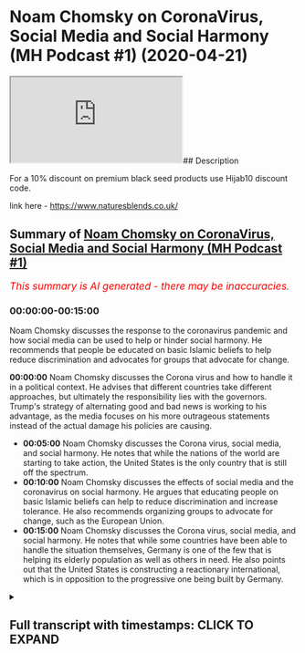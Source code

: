 # Noam Chomsky on CoronaVirus, Social Media and Social Harmony (MH Podcast #1) (2020-04-21)

<iframe loading='lazy' allow='autoplay' src='https://www.youtube.com/embed/MHhgCFJWgM0'></iframe>## Description

For a 10% discount on premium black seed products use Hijab10 discount code. 

link here - https://www.naturesblends.co.uk/

## Summary of [Noam Chomsky on CoronaVirus, Social Media and Social Harmony (MH Podcast #1)](https://www.youtube.com/watch?v=MHhgCFJWgM0)


*<span style="color:red; font-size:125%">This summary is AI generated - there may be inaccuracies</span>. [](/)*

### <a onclick="modifyYTiframeseektime('0')">00:00:00-00:15:00</a>

Noam Chomsky discusses the response to the coronavirus pandemic and how social media can be used to help or hinder social harmony. He recommends that people be educated on basic Islamic beliefs to help reduce discrimination and advocates for groups that advocate for change.

**<a onclick="modifyYTiframeseektime('0')">00:00:00</a>** Noam Chomsky discusses the Corona virus and how to handle it in a political context. He advises that different countries take different approaches, but ultimately the responsibility lies with the governors. Trump's strategy of alternating good and bad news is working to his advantage, as the media focuses on his more outrageous statements instead of the actual damage his policies are causing.
* **<a onclick="modifyYTiframeseektime('300')">00:05:00</a>** Noam Chomsky discusses the Corona virus, social media, and social harmony. He notes that while the nations of the world are starting to take action, the United States is the only country that is still off the spectrum.
* **<a onclick="modifyYTiframeseektime('600')">00:10:00</a>** Noam Chomsky discusses the effects of social media and the coronavirus on social harmony. He argues that educating people on basic Islamic beliefs can help to reduce discrimination and increase tolerance. He also recommends organizing groups to advocate for change, such as the European Union.
* **<a onclick="modifyYTiframeseektime('900')">00:15:00</a>** Noam Chomsky discusses the Corona virus, social media, and social harmony. He notes that while some countries have been able to handle the situation themselves, Germany is one of the few that is helping its elderly population as well as others in need. He also points out that the United States is constructing a reactionary international, which is in opposition to the progressive one being built by Germany.

<details><summary><h2>Full transcript with timestamps: CLICK TO EXPAND</h2></summary>

<a onclick="modifyYTiframeseektime('0')">0:00:00</a> Mollie Kuramoto laborer kettle guys make  
<a onclick="modifyYTiframeseektime('2')">0:00:02</a> sure that you try these supplements out  
<a onclick="modifyYTiframeseektime('5')">0:00:05</a> there very very good very healthy  
<a onclick="modifyYTiframeseektime('7')">0:00:07</a> natural and you can check the link in  
<a onclick="modifyYTiframeseektime('11')">0:00:11</a> the description box that is nature's  
<a onclick="modifyYTiframeseektime('13')">0:00:13</a> blend black seed oil and they have other  
<a onclick="modifyYTiframeseektime('15')">0:00:15</a> things as well oh yeah no a little boy  
<a onclick="modifyYTiframeseektime('20')">0:00:20</a> boy boy hope you enjoyed the video so so  
<a onclick="modifyYTiframeseektime('26')">0:00:26</a> have it on the show today with us  
<a onclick="modifyYTiframeseektime('27')">0:00:27</a> professor Chomsky who simply does not  
<a onclick="modifyYTiframeseektime('29')">0:00:29</a> need any introduction I wanted to ask  
<a onclick="modifyYTiframeseektime('32')">0:00:32</a> him for us a Chomsky the first question  
<a onclick="modifyYTiframeseektime('34')">0:00:34</a> is I mean the report criticized in the  
<a onclick="modifyYTiframeseektime('36')">0:00:36</a> UK in the US on how they deal with the  
<a onclick="modifyYTiframeseektime('37')">0:00:37</a> corona virus and I want to ask you the  
<a onclick="modifyYTiframeseektime('39')">0:00:39</a> first question being what advice would  
<a onclick="modifyYTiframeseektime('41')">0:00:41</a> you give to UK and US politicians on how  
<a onclick="modifyYTiframeseektime('45')">0:00:45</a> to deal with the corona virus with  
<a onclick="modifyYTiframeseektime('47')">0:00:47</a> corona virus well first of all I would  
<a onclick="modifyYTiframeseektime('52')">0:00:52</a> they're different britain at first the  
<a onclick="modifyYTiframeseektime('56')">0:00:56</a> cook the worst possible stance caused  
<a onclick="modifyYTiframeseektime('60')">0:01:00</a> the disaster but then they reversed  
<a onclick="modifyYTiframeseektime('62')">0:01:02</a> course and they're now moving towards  
<a onclick="modifyYTiframeseektime('65')">0:01:05</a> what same countries have done and  
<a onclick="modifyYTiframeseektime('69')">0:01:09</a> contained it the u.s. is a complete  
<a onclick="modifyYTiframeseektime('72')">0:01:12</a> disaster the worst in the world they  
<a onclick="modifyYTiframeseektime('75')">0:01:15</a> waited for until mid-march that to begin  
<a onclick="modifyYTiframeseektime('80')">0:01:20</a> to take the steps that everyone who was  
<a onclick="modifyYTiframeseektime('84')">0:01:24</a> necessary the US intelligence was  
<a onclick="modifyYTiframeseektime('87')">0:01:27</a> telling them hi  
<a onclick="modifyYTiframeseektime('89')">0:01:29</a> US health officials were telling them it  
<a onclick="modifyYTiframeseektime('93')">0:01:33</a> was obvious even the newspaper readers  
<a onclick="modifyYTiframeseektime('96')">0:01:36</a> but Trump was too busy looking at his TV  
<a onclick="modifyYTiframeseektime('100')">0:01:40</a> ratings and playing golf he just decided  
<a onclick="modifyYTiframeseektime('103')">0:01:43</a> to kill tens of thousands of people now  
<a onclick="modifyYTiframeseektime('106')">0:01:46</a> in a desperate effort to cover up the  
<a onclick="modifyYTiframeseektime('110')">0:01:50</a> crimes they trying to blame somebody  
<a onclick="modifyYTiframeseektime('112')">0:01:52</a> else so blame the Chinese playing the  
<a onclick="modifyYTiframeseektime('115')">0:01:55</a> World Health Organization blame the  
<a onclick="modifyYTiframeseektime('118')">0:01:58</a> governors what he's doing right now is  
<a onclick="modifyYTiframeseektime('122')">0:02:02</a> making the crisis as bad as possible in  
<a onclick="modifyYTiframeseektime('126')">0:02:06</a> order to improve his election  
<a onclick="modifyYTiframeseektime('128')">0:02:08</a> possibilities as you've seen he said  
<a onclick="modifyYTiframeseektime('131')">0:02:11</a> will the federal government can  
<a onclick="modifyYTiframeseektime('133')">0:02:13</a> do anything but first the line was from  
<a onclick="modifyYTiframeseektime('136')">0:02:16</a> the room of the world  
<a onclick="modifyYTiframeseektime('137')">0:02:17</a> I do everything just listen for me now  
<a onclick="modifyYTiframeseektime('140')">0:02:20</a> the line is we can't do anything it's up  
<a onclick="modifyYTiframeseektime('143')">0:02:23</a> to the governor's we don't get any help  
<a onclick="modifyYTiframeseektime('145')">0:02:25</a> of course but it's your problem to deal  
<a onclick="modifyYTiframeseektime('148')">0:02:28</a> with it and the things go wrong it's  
<a onclick="modifyYTiframeseektime('151')">0:02:31</a> your fault not my fault if anything  
<a onclick="modifyYTiframeseektime('154')">0:02:34</a> happens to come out right I'll take  
<a onclick="modifyYTiframeseektime('156')">0:02:36</a> credit for it he's basically informing  
<a onclick="modifyYTiframeseektime('161')">0:02:41</a> the governor's you're the ones  
<a onclick="modifyYTiframeseektime('164')">0:02:44</a> responsible not me okay that's Garrett  
<a onclick="modifyYTiframeseektime('168')">0:02:48</a> what I'm not going to help federal  
<a onclick="modifyYTiframeseektime('170')">0:02:50</a> government has all the wealth and  
<a onclick="modifyYTiframeseektime('171')">0:02:51</a> resources but we're not going to do  
<a onclick="modifyYTiframeseektime('173')">0:02:53</a> anything  
<a onclick="modifyYTiframeseektime('173')">0:02:53</a> we're too busy with other things like  
<a onclick="modifyYTiframeseektime('176')">0:02:56</a> killing people and of course it's going  
<a onclick="modifyYTiframeseektime('182')">0:03:02</a> to make it worse then he comes up with  
<a onclick="modifyYTiframeseektime('185')">0:03:05</a> these crazy pronouncements May first  
<a onclick="modifyYTiframeseektime('188')">0:03:08</a> everything then says the office of the  
<a onclick="modifyYTiframeseektime('191')">0:03:11</a> next day in fact I don't know if this is  
<a onclick="modifyYTiframeseektime('194')">0:03:14</a> conscious or not maybe it's just  
<a onclick="modifyYTiframeseektime('196')">0:03:16</a> intuitive with him but he's following a  
<a onclick="modifyYTiframeseektime('198')">0:03:18</a> very clever strategy though the liberal  
<a onclick="modifyYTiframeseektime('202')">0:03:22</a> press criticizes him for saying one  
<a onclick="modifyYTiframeseektime('206')">0:03:26</a> thing today in the office of tomorrow  
<a onclick="modifyYTiframeseektime('208')">0:03:28</a> and so on but that's a very smart  
<a onclick="modifyYTiframeseektime('211')">0:03:31</a> strategy it means that whatever happens  
<a onclick="modifyYTiframeseektime('215')">0:03:35</a> he'll be validated then you should  
<a onclick="modifyYTiframeseektime('217')">0:03:37</a> errors randomly if one of them will hit  
<a onclick="modifyYTiframeseektime('221')">0:03:41</a> the target and then you can say see I  
<a onclick="modifyYTiframeseektime('223')">0:03:43</a> knew it all along and it'll be amplified  
<a onclick="modifyYTiframeseektime('226')">0:03:46</a> by his echo chamber in Fox News so  
<a onclick="modifyYTiframeseektime('230')">0:03:50</a> something that was the most brilliant  
<a onclick="modifyYTiframeseektime('231')">0:03:51</a> thing everyone in this period it's a  
<a onclick="modifyYTiframeseektime('235')">0:03:55</a> very clever strategy and it's same with  
<a onclick="modifyYTiframeseektime('239')">0:03:59</a> leaving the role to the governors so if  
<a onclick="modifyYTiframeseektime('242')">0:04:02</a> anything goes wrong it's not my fault  
<a onclick="modifyYTiframeseektime('243')">0:04:03</a> oh we're we happen to have a sociopathic  
<a onclick="modifyYTiframeseektime('247')">0:04:07</a> make illuminating act in the White House  
<a onclick="modifyYTiframeseektime('250')">0:04:10</a> and it's causing enormous damages not  
<a onclick="modifyYTiframeseektime('253')">0:04:13</a> only to the United States but to the  
<a onclick="modifyYTiframeseektime('256')">0:04:16</a> world right now in fact if you notice  
<a onclick="modifyYTiframeseektime('259')">0:04:19</a> he's encouraging the armed militias  
<a onclick="modifyYTiframeseektime('263')">0:04:23</a> which are you know the  
<a onclick="modifyYTiframeseektime('266')">0:04:26</a> carrying out demonstrations in  
<a onclick="modifyYTiframeseektime('268')">0:04:28</a> statehouses other to say we want our  
<a onclick="modifyYTiframeseektime('270')">0:04:30</a> freedom back in other words we want to  
<a onclick="modifyYTiframeseektime('273')">0:04:33</a> be able to infect everybody no one else  
<a onclick="modifyYTiframeseektime('277')">0:04:37</a> in the world is doing this except both  
<a onclick="modifyYTiframeseektime('279')">0:04:39</a> snoring Raziel crazy the comedian's  
<a onclick="modifyYTiframeseektime('283')">0:04:43</a> so do you think that moving in the  
<a onclick="modifyYTiframeseektime('286')">0:04:46</a> direction of countries like South Korea  
<a onclick="modifyYTiframeseektime('288')">0:04:48</a> and Japan sorry dr. pan but South Korea  
<a onclick="modifyYTiframeseektime('291')">0:04:51</a> Hong Kong and other countries like that  
<a onclick="modifyYTiframeseektime('293')">0:04:53</a> would be the correct kind of course of  
<a onclick="modifyYTiframeseektime('294')">0:04:54</a> action for countries like UK in the u.s.  
<a onclick="modifyYTiframeseektime('298')">0:04:58</a> there's no question of Taiwan Singapore  
<a onclick="modifyYTiframeseektime('305')">0:05:05</a> South Korea New Zealand have it pretty  
<a onclick="modifyYTiframeseektime('310')">0:05:10</a> much under control like China to live in  
<a onclick="modifyYTiframeseektime('314')">0:05:14</a> following the sensible measures proposed  
<a onclick="modifyYTiframeseektime('318')">0:05:18</a> by just about specialization furthermore  
<a onclick="modifyYTiframeseektime('324')">0:05:24</a> they started right away the China had  
<a onclick="modifyYTiframeseektime('326')">0:05:26</a> despite all the screaming about China  
<a onclick="modifyYTiframeseektime('329')">0:05:29</a> they had given out all the relevant  
<a onclick="modifyYTiframeseektime('332')">0:05:32</a> information by January 9th as soon as  
<a onclick="modifyYTiframeseektime('336')">0:05:36</a> they discovered the Chinese scientists  
<a onclick="modifyYTiframeseektime('339')">0:05:39</a> had identified by then that it was a  
<a onclick="modifyYTiframeseektime('342')">0:05:42</a> corona virus that sequence the genome  
<a onclick="modifyYTiframeseektime('345')">0:05:45</a> given the information that in the entire  
<a onclick="modifyYTiframeseektime('347')">0:05:47</a> world that point was a lot of details  
<a onclick="modifyYTiframeseektime('351')">0:05:51</a> were unknown but it was basically  
<a onclick="modifyYTiframeseektime('353')">0:05:53</a> understood and the countries that have  
<a onclick="modifyYTiframeseektime('356')">0:05:56</a> governments that are concerned for their  
<a onclick="modifyYTiframeseektime('359')">0:05:59</a> own populations badly right away Europe  
<a onclick="modifyYTiframeseektime('363')">0:06:03</a> sort of waited awhile and can't believe  
<a onclick="modifyYTiframeseektime('365')">0:06:05</a> these were finally started acting as I  
<a onclick="modifyYTiframeseektime('370')">0:06:10</a> said the UK started off with Boris  
<a onclick="modifyYTiframeseektime('374')">0:06:14</a> Johnson's craziness but then went back  
<a onclick="modifyYTiframeseektime('376')">0:06:16</a> to something like what other countries  
<a onclick="modifyYTiframeseektime('379')">0:06:19</a> are doing the United States alone it's  
<a onclick="modifyYTiframeseektime('382')">0:06:22</a> the only country that's so far off the  
<a onclick="modifyYTiframeseektime('387')">0:06:27</a> spectrum that the United States is the  
<a onclick="modifyYTiframeseektime('389')">0:06:29</a> one country that cannot even provide  
<a onclick="modifyYTiframeseektime('393')">0:06:33</a> data about how many cases there are and  
<a onclick="modifyYTiframeseektime('397')">0:06:37</a> how many deaths  
<a onclick="modifyYTiframeseektime('399')">0:06:39</a> the country roosters day and on a  
<a onclick="modifyYTiframeseektime('403')">0:06:43</a> personal level how are you coping with  
<a onclick="modifyYTiframeseektime('405')">0:06:45</a> them with the look down you personally  
<a onclick="modifyYTiframeseektime('410')">0:06:50</a> look privileged live in a place where we  
<a onclick="modifyYTiframeseektime('415')">0:06:55</a> can stay along nobody nearby other  
<a onclick="modifyYTiframeseektime('421')">0:07:01</a> people don't know we live in you know if  
<a onclick="modifyYTiframeseektime('426')">0:07:06</a> we were still living in an apartment in  
<a onclick="modifyYTiframeseektime('428')">0:07:08</a> chambers would be much worried even  
<a onclick="modifyYTiframeseektime('431')">0:07:11</a> though that would still be privileged  
<a onclick="modifyYTiframeseektime('433')">0:07:13</a> plenty of people don't even have that  
<a onclick="modifyYTiframeseektime('435')">0:07:15</a> and of course the worst of all or the  
<a onclick="modifyYTiframeseektime('439')">0:07:19</a> really poor and underprivileged people  
<a onclick="modifyYTiframeseektime('443')">0:07:23</a> and homeless people people in the slums  
<a onclick="modifyYTiframeseektime('446')">0:07:26</a> even prisons for them it's a total  
<a onclick="modifyYTiframeseektime('451')">0:07:31</a> disaster and the United States is  
<a onclick="modifyYTiframeseektime('454')">0:07:34</a> uniquely savage in this respect so if  
<a onclick="modifyYTiframeseektime('458')">0:07:38</a> you're unemployed and if I should lose  
<a onclick="modifyYTiframeseektime('460')">0:07:40</a> your job you know you've been well that  
<a onclick="modifyYTiframeseektime('465')">0:07:45</a> means you lose your health insurance we  
<a onclick="modifyYTiframeseektime('468')">0:07:48</a> don't have a guaranteed health worker so  
<a onclick="modifyYTiframeseektime('472')">0:07:52</a> that means she get symptoms of the virus  
<a onclick="modifyYTiframeseektime('475')">0:07:55</a> or take the done this is we proceed  
<a onclick="modifyYTiframeseektime('480')">0:08:00</a> struck with food comes from being the  
<a onclick="modifyYTiframeseektime('484')">0:08:04</a> business from society bound by the  
<a onclick="modifyYTiframeseektime('488')">0:08:08</a> strict delivery rules so totally  
<a onclick="modifyYTiframeseektime('491')">0:08:11</a> dysfunctional yeah well I mean I want to  
<a onclick="modifyYTiframeseektime('497')">0:08:17</a> ask you another question you'll note for  
<a onclick="modifyYTiframeseektime('498')">0:08:18</a> your support kind of for minorities to  
<a onclick="modifyYTiframeseektime('501')">0:08:21</a> bolster the voice of the otherwise like  
<a onclick="modifyYTiframeseektime('503')">0:08:23</a> voiceless people so I wanted to ask a  
<a onclick="modifyYTiframeseektime('505')">0:08:25</a> question cuz obviously you've written  
<a onclick="modifyYTiframeseektime('506')">0:08:26</a> manufacturing consent which is very well  
<a onclick="modifyYTiframeseektime('509')">0:08:29</a> known I'm first of all I'm as a member  
<a onclick="modifyYTiframeseektime('512')">0:08:32</a> of the Muslim community very indebted to  
<a onclick="modifyYTiframeseektime('514')">0:08:34</a> you and very much appreciative of what  
<a onclick="modifyYTiframeseektime('515')">0:08:35</a> you've done for my convenience I'm sure  
<a onclick="modifyYTiframeseektime('518')">0:08:38</a> many Muslims feel the same way but I  
<a onclick="modifyYTiframeseektime('520')">0:08:40</a> want us to ask him to be your advice on  
<a onclick="modifyYTiframeseektime('521')">0:08:41</a> something  
<a onclick="modifyYTiframeseektime('522')">0:08:42</a> taking the example of was this YouTube  
<a onclick="modifyYTiframeseektime('525')">0:08:45</a> channel that I'm gonna be putting this  
<a onclick="modifyYTiframeseektime('526')">0:08:46</a> on as well as many other kind of Muslim  
<a onclick="modifyYTiframeseektime('528')">0:08:48</a> YouTube channels that try and educate  
<a onclick="modifyYTiframeseektime('529')">0:08:49</a> people by Islam  
<a onclick="modifyYTiframeseektime('531')">0:08:51</a> to what extent do you think the  
<a onclick="modifyYTiframeseektime('533')">0:08:53</a> utilization of social media is important  
<a onclick="modifyYTiframeseektime('536')">0:08:56</a> for bolstering the voice of an otherwise  
<a onclick="modifyYTiframeseektime('538')">0:08:58</a> voiceless people minorities in the West  
<a onclick="modifyYTiframeseektime('540')">0:09:00</a> for example well social media offer the  
<a onclick="modifyYTiframeseektime('545')">0:09:05</a> opportunity but somebody has to grasp  
<a onclick="modifyYTiframeseektime('548')">0:09:08</a> the opportunity and there have been you  
<a onclick="modifyYTiframeseektime('553')">0:09:13</a> know that others are gonna be grasping  
<a onclick="modifyYTiframeseektime('555')">0:09:15</a> it the ones who want to so hate and  
<a onclick="modifyYTiframeseektime('558')">0:09:18</a> anger and racism and conformity they're  
<a onclick="modifyYTiframeseektime('563')">0:09:23</a> gonna be using question is whether  
<a onclick="modifyYTiframeseektime('565')">0:09:25</a> others with this goes way back  
<a onclick="modifyYTiframeseektime('568')">0:09:28</a> incidentally look back at the year when  
<a onclick="modifyYTiframeseektime('573')">0:09:33</a> cable television was introduced there  
<a onclick="modifyYTiframeseektime('576')">0:09:36</a> was a legislation in Congress the this  
<a onclick="modifyYTiframeseektime('582')">0:09:42</a> spectrum electronic spectrum of course  
<a onclick="modifyYTiframeseektime('584')">0:09:44</a> is publicly owned and it was given as a  
<a onclick="modifyYTiframeseektime('588')">0:09:48</a> gift to a couple of major private  
<a onclick="modifyYTiframeseektime('591')">0:09:51</a> enterprises we decide to give you that  
<a onclick="modifyYTiframeseektime('594')">0:09:54</a> gift you can have cable television but  
<a onclick="modifyYTiframeseektime('596')">0:09:56</a> there was a provision in the original  
<a onclick="modifyYTiframeseektime('600')">0:10:00</a> Act that required the big cable  
<a onclick="modifyYTiframeseektime('603')">0:10:03</a> companies to set up small community  
<a onclick="modifyYTiframeseektime('607')">0:10:07</a> based cables installations there in  
<a onclick="modifyYTiframeseektime('611')">0:10:11</a> communities all over the country they're  
<a onclick="modifyYTiframeseektime('614')">0:10:14</a> not you know Fox News but they have  
<a onclick="modifyYTiframeseektime('618')">0:10:18</a> reasonable facilities I'm sure better  
<a onclick="modifyYTiframeseektime('621')">0:10:21</a> facilities in us have they been used by  
<a onclick="modifyYTiframeseektime('625')">0:10:25</a> the left they're gonna take it over  
<a onclick="modifyYTiframeseektime('628')">0:10:28</a> almost by the right-wing crazies a  
<a onclick="modifyYTiframeseektime('630')">0:10:30</a> couple of them are used and are very  
<a onclick="modifyYTiframeseektime('633')">0:10:33</a> effective but it's rare let's talk about  
<a onclick="modifyYTiframeseektime('636')">0:10:36</a> them well this is has been I've been  
<a onclick="modifyYTiframeseektime('638')">0:10:38</a> trying for years to get left-wing groups  
<a onclick="modifyYTiframeseektime('641')">0:10:41</a> that complained rightly about being cut  
<a onclick="modifyYTiframeseektime('644')">0:10:44</a> off from the media to use these  
<a onclick="modifyYTiframeseektime('646')">0:10:46</a> facilities I mean you reach all the  
<a onclick="modifyYTiframeseektime('650')">0:10:50</a> community that way and if you have good  
<a onclick="modifyYTiframeseektime('653')">0:10:53</a> stuff people tune in my major effect  
<a onclick="modifyYTiframeseektime('658')">0:10:58</a> same with social media yes they can be  
<a onclick="modifyYTiframeseektime('661')">0:11:01</a> is going to use them yeah I mean we  
<a onclick="modifyYTiframeseektime('666')">0:11:06</a> found that I'm obviously there's lots of  
<a onclick="modifyYTiframeseektime('668')">0:11:08</a> studies like pew research which shows  
<a onclick="modifyYTiframeseektime('669')">0:11:09</a> that more interaction you have with  
<a onclick="modifyYTiframeseektime('670')">0:11:10</a> minority groups the less likely there is  
<a onclick="modifyYTiframeseektime('673')">0:11:13</a> to be discrimination the more likely  
<a onclick="modifyYTiframeseektime('674')">0:11:14</a> those through tolerance and acceptance  
<a onclick="modifyYTiframeseektime('675')">0:11:15</a> we found that just educating people on  
<a onclick="modifyYTiframeseektime('678')">0:11:18</a> the basics of Islamic belief things like  
<a onclick="modifyYTiframeseektime('681')">0:11:21</a> we believe in one God meant for very  
<a onclick="modifyYTiframeseektime('683')">0:11:23</a> ignorant or the fact we believe that  
<a onclick="modifyYTiframeseektime('685')">0:11:25</a> Jesus is the Messiah and you know from  
<a onclick="modifyYTiframeseektime('688')">0:11:28</a> the Christian community and that we  
<a onclick="modifyYTiframeseektime('689')">0:11:29</a> believe that you know from Muhammad was  
<a onclick="modifyYTiframeseektime('691')">0:11:31</a> the final messenger that we have very  
<a onclick="modifyYTiframeseektime('692')">0:11:32</a> similar beliefs to Christians and Jews  
<a onclick="modifyYTiframeseektime('694')">0:11:34</a> in the sense that you know believe that  
<a onclick="modifyYTiframeseektime('695')">0:11:35</a> there's one God worthy of worship just  
<a onclick="modifyYTiframeseektime('697')">0:11:37</a> very basic things like that I think from  
<a onclick="modifyYTiframeseektime('700')">0:11:40</a> my experience just educating people on  
<a onclick="modifyYTiframeseektime('702')">0:11:42</a> the basics of Islam as simple as it may  
<a onclick="modifyYTiframeseektime('704')">0:11:44</a> be has actually had a profound effect on  
<a onclick="modifyYTiframeseektime('707')">0:11:47</a> social cohesion and harmony on you know  
<a onclick="modifyYTiframeseektime('710')">0:11:50</a> tolerance you know and so on and so  
<a onclick="modifyYTiframeseektime('712')">0:11:52</a> forth so what will its ask you us you  
<a onclick="modifyYTiframeseektime('714')">0:11:54</a> know do you think that the coronavirus  
<a onclick="modifyYTiframeseektime('717')">0:11:57</a> now is is putting people into kind of  
<a onclick="modifyYTiframeseektime('720')">0:12:00</a> like an existential angst do you think  
<a onclick="modifyYTiframeseektime('723')">0:12:03</a> that this is actually prompting people  
<a onclick="modifyYTiframeseektime('724')">0:12:04</a> to ask about the ultimate questions in  
<a onclick="modifyYTiframeseektime('726')">0:12:06</a> life some things like why why am I here  
<a onclick="modifyYTiframeseektime('729')">0:12:09</a> what's the purpose of life do you think  
<a onclick="modifyYTiframeseektime('731')">0:12:11</a> it will have that effect depends on  
<a onclick="modifyYTiframeseektime('734')">0:12:14</a> people like you it could have that  
<a onclick="modifyYTiframeseektime('737')">0:12:17</a> effect if people use the opportunity  
<a onclick="modifyYTiframeseektime('740')">0:12:20</a> otherwise it won't right we know that  
<a onclick="modifyYTiframeseektime('743')">0:12:23</a> there are some who are going to use the  
<a onclick="modifyYTiframeseektime('745')">0:12:25</a> opportunity exactly the people who are  
<a onclick="modifyYTiframeseektime('748')">0:12:28</a> sowing hatred bitterness fear of others  
<a onclick="modifyYTiframeseektime('754')">0:12:34</a> racism and so on they'll be using it  
<a onclick="modifyYTiframeseektime('757')">0:12:37</a> question is whether anybody else yes yes  
<a onclick="modifyYTiframeseektime('774')">0:12:54</a> with with that I mean do you think you  
<a onclick="modifyYTiframeseektime('777')">0:12:57</a> think and they educate the oils  
<a onclick="modifyYTiframeseektime('795')">0:13:15</a> yes wait wait how to try and try and  
<a onclick="modifyYTiframeseektime('855')">0:14:15</a> harmony in this time so what kind of  
<a onclick="modifyYTiframeseektime('859')">0:14:19</a> advice to do in order and harmony I do  
<a onclick="modifyYTiframeseektime('870')">0:14:30</a> everything from talking to your  
<a onclick="modifyYTiframeseektime('872')">0:14:32</a> neighbors yes up to mining organized  
<a onclick="modifyYTiframeseektime('876')">0:14:36</a> groups that are pressing for changing  
<a onclick="modifyYTiframeseektime('880')">0:14:40</a> nationalism you can be educating people  
<a onclick="modifyYTiframeseektime('883')">0:14:43</a> about some very elementary facts in  
<a onclick="modifyYTiframeseektime('887')">0:14:47</a> Europe so there's something in Europe  
<a onclick="modifyYTiframeseektime('890')">0:14:50</a> now excluding Britain that's called the  
<a onclick="modifyYTiframeseektime('894')">0:14:54</a> European Union yes okay how are they  
<a onclick="modifyYTiframeseektime('897')">0:14:57</a> reacting Germany's richest most powerful  
<a onclick="modifyYTiframeseektime('901')">0:15:01</a> country these pretty much handled it for  
<a onclick="modifyYTiframeseektime('905')">0:15:05</a> themselves disagree a couple of miles  
<a onclick="modifyYTiframeseektime('909')">0:15:09</a> across the border is one of the real  
<a onclick="modifyYTiframeseektime('912')">0:15:12</a> that's a lot of people  
<a onclick="modifyYTiframeseektime('918')">0:15:18</a> the people the elderly population in  
<a onclick="modifyYTiframeseektime('921')">0:15:21</a> German they need help and assistance are  
<a onclick="modifyYTiframeseektime('925')">0:15:25</a> they getting it from Germany that's the  
<a onclick="modifyYTiframeseektime('929')">0:15:29</a> European Union are they getting any yeah  
<a onclick="modifyYTiframeseektime('932')">0:15:32</a> from the superpower across the Atlantic  
<a onclick="modifyYTiframeseektime('935')">0:15:35</a> to be the one country which is showing  
<a onclick="modifyYTiframeseektime('940')">0:15:40</a> how to be genuinely internationalist as  
<a onclick="modifyYTiframeseektime('944')">0:15:44</a> they've been doing for decades okay  
<a onclick="modifyYTiframeseektime('948')">0:15:48</a> that's a country that's not exactly in  
<a onclick="modifyYTiframeseektime('951')">0:15:51</a> the optimal conditions it's been crushed  
<a onclick="modifyYTiframeseektime('955')">0:15:55</a> white us violence and terror an economic  
<a onclick="modifyYTiframeseektime('959')">0:15:59</a> warfare ever since it declared  
<a onclick="modifyYTiframeseektime('961')">0:16:01</a> independent became independent it's not  
<a onclick="modifyYTiframeseektime('964')">0:16:04</a> in great tree but nevertheless they've  
<a onclick="modifyYTiframeseektime('967')">0:16:07</a> been teaching the world a lesson not the  
<a onclick="modifyYTiframeseektime('973')">0:16:13</a> repressor and they're doing it once  
<a onclick="modifyYTiframeseektime('975')">0:16:15</a> again with Chinese assistance okay are  
<a onclick="modifyYTiframeseektime('980')">0:16:20</a> there some lessons they're genuine  
<a onclick="modifyYTiframeseektime('983')">0:16:23</a> internationalism are there some lessons  
<a onclick="modifyYTiframeseektime('985')">0:16:25</a> we can bring to people I think so  
<a onclick="modifyYTiframeseektime('989')">0:16:29</a> this goes all the way up to genuinely  
<a onclick="modifyYTiframeseektime('993')">0:16:33</a> creating the progressive intervention  
<a onclick="modifyYTiframeseektime('996')">0:16:36</a> thank you that's happening you can take  
<a onclick="modifyYTiframeseektime('999')">0:16:39</a> part in their first international  
<a onclick="modifyYTiframeseektime('1002')">0:16:42</a> conference is coming up in November this  
<a onclick="modifyYTiframeseektime('1006')">0:16:46</a> was called by Bernie Sanders in the  
<a onclick="modifyYTiframeseektime('1009')">0:16:49</a> United States  
<a onclick="modifyYTiframeseektime('1011')">0:16:51</a> Yanis varoufakis in your sounders m25  
<a onclick="modifyYTiframeseektime('1016')">0:16:56</a> which is working on this of course it's  
<a onclick="modifyYTiframeseektime('1021')">0:17:01</a> possible to become a participant on a  
<a onclick="modifyYTiframeseektime('1023')">0:17:03</a> supporter the idea is to create a  
<a onclick="modifyYTiframeseektime('1026')">0:17:06</a> progressive International which will  
<a onclick="modifyYTiframeseektime('1029')">0:17:09</a> bring in the rest of the world global  
<a onclick="modifyYTiframeseektime('1033')">0:17:13</a> South others which will counter the  
<a onclick="modifyYTiframeseektime('1037')">0:17:17</a> reactionary international that's being  
<a onclick="modifyYTiframeseektime('1040')">0:17:20</a> constructed in the White House you're  
<a onclick="modifyYTiframeseektime('1043')">0:17:23</a> supposed to run with  
<a onclick="modifyYTiframeseektime('1078')">0:17:58</a> [Music]  
<a onclick="modifyYTiframeseektime('1124')">0:18:44</a> yes appreciation that's very small  
<a onclick="modifyYTiframeseektime('1165')">0:19:25</a> around the world thank you very much and  
<a onclick="modifyYTiframeseektime('1169')">0:19:29</a> hopefully  
</details>
